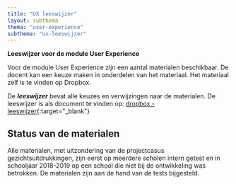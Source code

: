 ```yaml
---
title: "UX leeswijzer"
layout: subthema
thema: "user-experience"
subthema: "ux-leeswijzer"
---
```


**Leeswijzer voor de module User Experience**

Voor de module User Experience zijn een aantal materialen beschikbaar.
De docent kan een keuze maken in onderdelen van het materiaal.
Het materiaal zelf is te vinden op Dropbox.

De ***leeswijzer*** bevat alle keuzes en verwijzingen naar de materialen.
De leeswijzer is als document te vinden op: [dropbox - leeswijzer](https://www.dropbox.com/sh/cffzt5rb4r4ynp2/AABMVEWwbvYaGAoM8df2MEiOa/Leeswijzer%20voor%20de%20module%20User%20Experience.docx?dl=0){:target="_blank"}


## Status van de materialen

Alle materialen, met uitzondering van de projectcasus gezichtsuitdrukkingen, zijn eerst op meerdere scholen intern getest en in schooljaar 2018-2019 op een school die niet bij de ontwikkeling was betrokken. De materialen zijn aan de hand van de tests bijgesteld.
